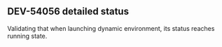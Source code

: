 ## DEV-54056 detailed status

Validating that when launching dynamic environment, its status reaches running state.

